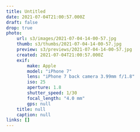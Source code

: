 ```yaml
---
title: Untitled
date: 2021-07-04T21:00:57.000Z
draft: false
drop: true
photo:
    url: s3/images/2021-07-04-14-00-57.jpg
    thumb: s3/thumbs/2021-07-04-14-00-57.jpg
    preview: s3/previews/2021-07-04-14-00-57.jpg
    created: 2021-07-04T21:00:57.000Z
    exif:
        make: Apple
        model: "iPhone 7"
        lens: "iPhone 7 back camera 3.99mm f/1.8"
        iso: 25
        aperture: 1.8
        shutter_speed: 1/30
        focal_length: "4.0 mm"
        gps: null
    title: null
    caption: null
links: []
---
```

